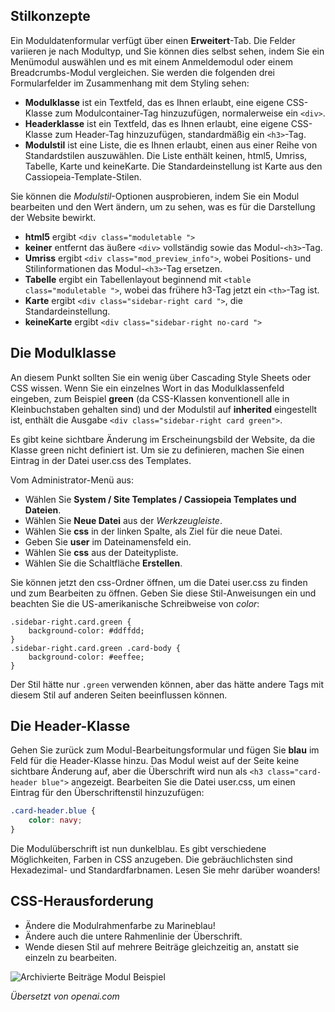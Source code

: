 <!-- Filename: jdocmanual?manual=user&heading=modules&filename=module-styles.md / Display title: Modulstile -->

## Stilkonzepte

Ein Moduldatenformular verfügt über einen **Erweitert**-Tab. Die Felder variieren je nach Modultyp, und Sie können dies selbst sehen, indem Sie ein Menümodul auswählen und es mit einem Anmeldemodul oder einem Breadcrumbs-Modul vergleichen. Sie werden die folgenden drei Formularfelder im Zusammenhang mit dem Styling sehen:

* **Modulklasse** ist ein Textfeld, das es Ihnen erlaubt, eine eigene CSS-Klasse zum Modulcontainer-Tag hinzuzufügen, normalerweise ein `<div>`.
* **Headerklasse** ist ein Textfeld, das es Ihnen erlaubt, eine eigene CSS-Klasse zum Header-Tag hinzuzufügen, standardmäßig ein `<h3>`-Tag.
* **Modulstil** ist eine Liste, die es Ihnen erlaubt, einen aus einer Reihe von Standardstilen auszuwählen. Die Liste enthält keinen, html5, Umriss, Tabelle, Karte und keineKarte. Die Standardeinstellung ist Karte aus den Cassiopeia-Template-Stilen.

Sie können die *Modulstil*-Optionen ausprobieren, indem Sie ein Modul bearbeiten und den Wert ändern, um zu sehen, was es für die Darstellung der Website bewirkt.

* **html5** ergibt `<div class="moduletable ">`
* **keiner** entfernt das äußere `<div>` vollständig sowie das Modul-`<h3>`-Tag.
* **Umriss** ergibt `<div class="mod_preview_info">`, wobei Positions- und Stilinformationen das Modul-`<h3>`-Tag ersetzen.
* **Tabelle** ergibt ein Tabellenlayout beginnend mit `<table class="moduletable ">`, wobei das frühere h3-Tag jetzt ein `<th>`-Tag ist.
* **Karte** ergibt `<div class="sidebar-right card ">`, die Standardeinstellung.
* **keineKarte** ergibt `<div class="sidebar-right no-card ">`

## Die Modulklasse

An diesem Punkt sollten Sie ein wenig über Cascading Style Sheets oder CSS wissen. Wenn Sie ein einzelnes Wort in das Modulklassenfeld eingeben, zum Beispiel **green** (da CSS-Klassen konventionell alle in Kleinbuchstaben gehalten sind) und der Modulstil auf **inherited** eingestellt ist, enthält die Ausgabe `<div class="sidebar-right card green">`.

Es gibt keine sichtbare Änderung im Erscheinungsbild der Website, da die Klasse green nicht definiert ist. Um sie zu definieren, machen Sie einen Eintrag in der Datei user.css des Templates.

Vom Administrator-Menü aus:
* Wählen Sie **System / Site Templates / Cassiopeia Templates und Dateien**.
* Wählen Sie **Neue Datei** aus der *Werkzeugleiste*.
* Wählen Sie **css** in der linken Spalte, als Ziel für die neue Datei.
* Geben Sie **user** im Dateinamensfeld ein.
* Wählen Sie **css** aus der Dateitypliste.
* Wählen Sie die Schaltfläche **Erstellen**.

Sie können jetzt den css-Ordner öffnen, um die Datei user.css zu finden und zum Bearbeiten zu öffnen. Geben Sie diese Stil-Anweisungen ein und beachten Sie die US-amerikanische Schreibweise von *color*:
```
.sidebar-right.card.green {
    background-color: #ddffdd;
}
.sidebar-right.card.green .card-body {
    background-color: #eeffee;
}
```
Der Stil hätte nur `.green` verwenden können, aber das hätte andere Tags mit diesem Stil auf anderen Seiten beeinflussen können.

## Die Header-Klasse

Gehen Sie zurück zum Modul-Bearbeitungsformular und fügen Sie **blau** im Feld für die Header-Klasse hinzu. Das Modul weist auf der Seite keine sichtbare Änderung auf, aber die Überschrift wird nun als `<h3 class="card-header blue">` angezeigt. Bearbeiten Sie die Datei user.css, um einen Eintrag für den Überschriftenstil hinzuzufügen:
```css
.card-header.blue {
    color: navy;
}
```
Die Modulüberschrift ist nun dunkelblau. Es gibt verschiedene Möglichkeiten, Farben in CSS anzugeben. Die gebräuchlichsten sind Hexadezimal- und Standardfarbnamen. Lesen Sie mehr darüber woanders!  

## CSS-Herausforderung

* Ändere die Modulrahmenfarbe zu Marineblau!
* Ändere auch die untere Rahmenlinie der Überschrift.
* Wende diesen Stil auf mehrere Beiträge gleichzeitig an, anstatt sie einzeln zu bearbeiten.

![Archivierte Beiträge Modul Beispiel](../../../en/images/modules/modules-archived-articles.png)

*Übersetzt von openai.com*  

